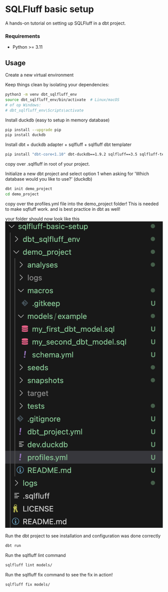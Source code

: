 # SQLFluff basic setup

A hands-on tutorial on setting up SQLFluff in a dbt project.

### Requirements

- Python >= 3.11

## Usage

Create a new virtual environment

Keep things clean by isolating your dependencies:

```bash
python3 -m venv dbt_sqlfluff_env
source dbt_sqlfluff_env/bin/activate  # Linux/macOS
# of op Windows:
# dbt_sqlfluff_env\Scripts\activate
```

Install duckdb (easy to setup in memory database)

```bash
pip install --upgrade pip
pip install duckdb
```

Install dbt + duckdb adapter + sqlfluff + sqlfluff dbt templater

```bash
pip install "dbt-core<1.10" dbt-duckdb==1.9.2 sqlfluff==3.5 sqlfluff-templater-dbt==3.5

```

copy over .sqlfluff in root of your project.

Initialize a new dbt project and select option 1 when asking for 'Which database would you like to use?' (duckdb)

```bash
dbt init demo_project
cd demo_project
```

copy over the profiles.yml file into the demo_project folder!
This is needed to make sqfluff work. and is best practice in dbt as well!

your folder should now look like this
![alt text](images/image.png)

Run the dbt project to see installation and configuration was done correctly

```bash
dbt run
```

Run the sqlfluff lint command

```bash
sqlfluff lint models/
```

Run the sqlfluff fix command to see the fix in action!

```bash
sqlfluff fix models/
```
